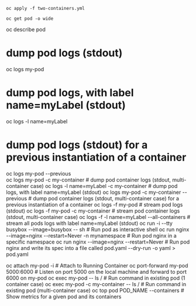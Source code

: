 


`oc apply -f two-containers.yml`


`oc get pod -o wide`


oc describe pod 

# dump pod logs (stdout)
oc logs my-pod   
# dump pod logs, with label name=myLabel (stdout)                              
oc logs -l name=myLabel     
# dump pod logs (stdout) for a previous instantiation of a container                   
oc logs my-pod --previous                      
oc logs my-pod -c my-container                 # dump pod container logs (stdout, multi-container case)
oc logs -l name=myLabel -c my-container        # dump pod logs, with label name=myLabel (stdout)
oc logs my-pod -c my-container --previous      # dump pod container logs (stdout, multi-container case) for a previous instantiation of a container
oc logs -f my-pod                              # stream pod logs (stdout)
oc logs -f my-pod -c my-container              # stream pod container logs (stdout, multi-container case)
oc logs -f -l name=myLabel --all-containers    # stream all pods logs with label name=myLabel (stdout)
oc run -i --tty busybox --image=busybox -- sh  # Run pod as interactive shell
oc run nginx --image=nginx --restart=Never -n 
mynamespace                                         # Run pod nginx in a specific namespace
oc run nginx --image=nginx --restart=Never     # Run pod nginx and write its spec into a file called pod.yaml
--dry-run -o yaml > pod.yaml

oc attach my-pod -i                            # Attach to Running Container
oc port-forward my-pod 5000:6000               # Listen on port 5000 on the local machine and forward to port 6000 on my-pod
oc exec my-pod -- ls /                         # Run command in existing pod (1 container case)
oc exec my-pod -c my-container -- ls /         # Run command in existing pod (multi-container case)
oc top pod POD_NAME --containers               # Show metrics for a given pod and its containers

